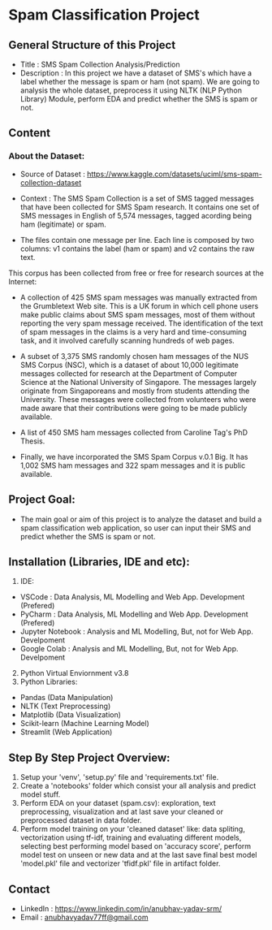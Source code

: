 # Spam Classification Project

## General Structure of this Project
- Title : SMS Spam Collection Analysis/Prediction
- Description : In this project we have a dataset of SMS's which have a label whether the message is spam or ham (not spam). We are going to analysis the whole dataset, preprocess it using NLTK (NLP Python Library) Module, perform EDA and predict whether the SMS is spam or not.

## Content
### About the Dataset:
- Source of Dataset : https://www.kaggle.com/datasets/uciml/sms-spam-collection-dataset
- Context : The SMS Spam Collection is a set of SMS tagged messages that have been collected for SMS Spam research. It contains one set of SMS messages in English of 5,574 messages, tagged acording being ham (legitimate) or spam.

- The files contain one message per line. Each line is composed by two columns: v1 contains the label (ham or spam) and v2 contains the raw text.

This corpus has been collected from free or free for research sources at the Internet:

- A collection of 425 SMS spam messages was manually extracted from the Grumbletext Web site. This is a UK forum in which cell phone users make public claims about SMS spam messages, most of them without reporting the very spam message received. The identification of the text of spam messages in the claims is a very hard and time-consuming task, and it involved carefully scanning hundreds of web pages.

- A subset of 3,375 SMS randomly chosen ham messages of the NUS SMS Corpus (NSC), which is a dataset of about 10,000 legitimate messages collected for research at the Department of Computer Science at the National University of Singapore. The messages largely originate from Singaporeans and mostly from students attending the University. These messages were collected from volunteers who were made aware that their contributions were going to be made publicly available.

- A list of 450 SMS ham messages collected from Caroline Tag's PhD Thesis.

- Finally, we have incorporated the SMS Spam Corpus v.0.1 Big. It has 1,002 SMS ham messages and 322 spam messages and it is public available.

## Project Goal:
- The main goal or aim of this project is to analyze the dataset and build a spam classification web application, so user can input their SMS and predict whether the SMS is spam or not.

## Installation (Libraries, IDE and etc):
1. IDE: 
- VSCode : Data Analysis, ML Modelling and Web App. Development (Prefered)
- PyCharm : Data Analysis, ML Modelling and Web App. Development (Prefered)
- Jupyter Notebook : Analysis and ML Modelling, But, not for Web App. Develpoment
- Google Colab : Analysis and ML Modelling, But, not for Web App. Develpoment
2. Python Virtual Enviornment v3.8
3. Python Libraries:
- Pandas (Data Manipulation)
- NLTK (Text Preprocessing)
- Matplotlib (Data Visualization)
- Scikit-learn (Machine Learning Model)
- Streamlit (Web Application)

## Step By Step Project Overview:
1. Setup your 'venv', 'setup.py' file and 'requirements.txt' file.
2. Create a 'notebooks' folder which consist your all analysis and predict model stuff.
3. Perform EDA on your dataset (spam.csv): exploration, text preprocessing, visualization and at last save your cleaned or preprocessed dataset in data folder.
4. Perform model training on your 'cleaned dataset' like: data spliting, vectorization using tf-idf, training and evaluating different models, selecting best performing model based on 'accuracy score', perform model test on unseen or new data and at the last save final best model 'model.pkl' file and vectorizer 'tfidf.pkl' file in artifact folder.

## Contact
- LinkedIn : https://www.linkedin.com/in/anubhav-yadav-srm/
- Email : anubhavyadav77ff@gmail.com